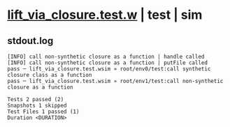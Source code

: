 # [lift_via_closure.test.w](../../../../../examples/tests/valid/lift_via_closure.test.w) | test | sim

## stdout.log
```log
[INFO] call non-synthetic closure as a function | handle called
[INFO] call non-synthetic closure as a function | putFile called
pass ─ lift_via_closure.test.wsim » root/env0/test:call synthetic closure class as a function
pass ─ lift_via_closure.test.wsim » root/env1/test:call non-synthetic closure as a function  

Tests 2 passed (2)
Snapshots 1 skipped
Test Files 1 passed (1)
Duration <DURATION>
```

